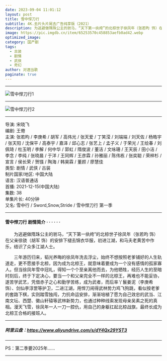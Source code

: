 ```yaml
---
date: 2023-09-04 11:01:12
layout: post
title: 雪中悍刀行
subtitle: 4K.去片头片尾去广告纯享版（2021）
description: 为逃避做隋珠公主的驸马，“天下第一纨绔”的北椋世子徐凤年（张若昀 饰）在父亲徐骁（胡军 饰）的安排下褪去锦衣华服，初进江湖，和马夫老黄苦中作乐，结识了众多江湖人士...
image: https://pic.imgdb.cn/item/65253570c458853aefb0ad42.webp
optimized_image: 
category: 国产剧
tags:
  - 古装
  - 剧情
  - 武侠
  - 奇幻
author: 对酒当歌
paginate: true
---
```


---

![雪中悍刀行1](https://pic.imgdb.cn/item/65253580c458853aefb0af52.webp)

---

![雪中悍刀行2](https://pic.imgdb.cn/item/6525359bc458853aefb0b2a5.webp)

---

导演: 宋晓飞  
编剧: 王倦  
主演: 张若昀 / 李庚希 / 胡军 / 高伟光 / 张天爱 / 丁笑滢 / 刘端端 / 刘天佐 / 杨皓宇 / 张天阳 / 沈保平 / 高泰宇 / 嘉泽 / 邱心志 / 张艺上 / 孟子义 / 于荣光 / 王绘春 / 刘佩琦 / 杜玉明 / 李解 / 何中华 / 郭虹 / 隋俊波 / 董洁 / 文咏珊 / 王天辰 / 田小洁 / 李念 / 李纯 / 张晓晨 / 于洋 / 王同辉 / 王彦霖 / 孙雅丽 / 陈伟栋 / 张奕聪 / 荣梓杉 / 宣言 / 侯长荣 / 贺镪 / 陶海 / 韩昊霖 / 董颜 / 廖慧佳  
类型: 剧情 / 武侠 / 古装  
制片国家/地区: 中国大陆  
语言: 汉语普通话  
首播: 2021-12-15(中国大陆)  
集数: 38  
单集片长: 40分钟  
又名: 雪中行 / Sword,Snow,Stride / 雪中悍刀行 第一季  

---

#### 雪中悍刀行 剧情简介 · · · · · ·

　　为逃避做隋珠公主的驸马，“天下第一纨绔”的北椋世子徐凤年（张若昀 饰）在父亲徐骁（胡军 饰）的安排下褪去锦衣华服，初进江湖，和马夫老黄苦中作乐，结识了众多江湖人士。  

　　三年游历归来，韬光养晦的徐凤年洗去浮尘，始终不想按照老爹铺好的人生轨道走，更不愿接手北椋，因为成为北椋王，就意味着要成为一个没有感情的孤家寡人。但当徐凤年雪中冠礼，得知一个个至亲离他而去，为他牺牲，经历人生的至暗时刻后，终于下定决心，要当一个和父亲完全不一样的北椋王，再难也不能妥协，遂苦学武艺，凭借赤子之心和勤学苦练，成为武者，而后率丫鬟姜泥（李庚希 饰）、剑仙李淳罡等护卫，二进江湖，用悍刀闹得武林势力鸡飞狗跳，看似按老爹的套路下棋，实则踏雪独闯，力抗命运安排，渐渐培植了愿为自己效忠的武当、江南文坛、西楚、徽山轩辕等武林新势力，也通过种种线索发现母亲吴素之死的真 相。漫天飞雪，徐凤年一人一刀一腔仇，用自己的身躯扛起北椋战旗，最终长成为北椋王合格的接班人。

---

##### 阿里云盘：<https://www.aliyundrive.com/s/dY4Qx29YST3>

---

PS：第二季要2025年......

---